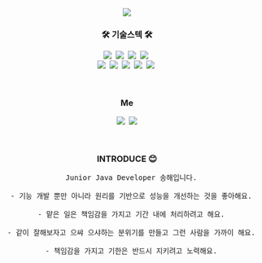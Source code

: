 <p align="center">
	<img src="https://capsule-render.vercel.app/api?type=soft&color=auto&height=150&section=header&text=SongHae&fontSize=70&animation=twinkling"/>
  </p>



<h3 align="center">🛠 기술스텍 🛠</h3>

<p align="center">
  <img src="https://img.shields.io/badge/Java-007396?style=flat-square&logo=Java&logoColor=white"/></a>&nbsp
  <img src="https://img.shields.io/badge/Javascript-ffb13b?style=flat-square&logo=javascript&logoColor=white"/></a>&nbsp
  <img src="https://img.shields.io/badge/jQuery-0769AD?style=flat-square&logo=jQuery&logoColor=white"/></a>&nbsp
  <img src="https://img.shields.io/badge/css-1572B6?style=flat-square&logo=css3&logoColor=white"/></a>&nbsp
  <br>
  <img src="https://img.shields.io/badge/SpringBoot-6DB33F?style=flat-square&logo=Spring&logoColor=white"/></a>&nbsp
  <img src="https://img.shields.io/badge/Oracle-F80000?style=flat-square&logo=Oracle&logoColor=white"/></a>&nbsp
  <img src="https://img.shields.io/badge/PostgreSQL-4169E1?style=flat-square&logo=PostgreSQL&logoColor=white"/></a>&nbsp
  <img src="https://img.shields.io/badge/Mysql-E6B91E?style=flat-square&logo=MySql&logoColor=white"/></a>&nbsp
  <img src="https://img.shields.io/badge/aws-333664?style=flat-square&logo=amazon-aws&logoColor=white"/></a>&nbsp
</p>

<br>


<h3 align="center"> Me </h3>
<p align="center">
  <a href="https://jiju8640.tistory.com/"><img src="https://img.shields.io/badge/Blog-11B48A?style=flat-square&logo=Vimeo&logoColor=white&link=[https://hoony-devblog.tistory.com/"></a>&nbsp
  <a href="mailto:thdgo4566@gmail.com"><img src="https://img.shields.io/badge/Gmail-d14836?style=flat-square&logo=Gmail&logoColor=white&link=thdgo456@gmail.com"/></a>
</p>
<br>

<h3 align="center"> INTRODUCE 😊 </h3>
<pre align="center">
  Junior Java Developer 송해입니다.</br>
  - 기능 개발 뿐만 아니라 원리를 기반으로 성능을 개선하는 것을 좋아해요.</br>
  - 맡은 일은 책임감을 가지고 기간 내에 처리하려고 해요.</br>
  - 같이 잘해보자고 으쌰 으샤하는 분위기를 만들고 그런 사람을 가까이 해요.</br>
  - 책임감을 가지고 기한은 반드시 지키려고 노력해요.
</pre>
 
   
